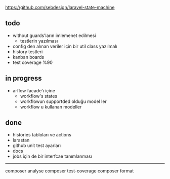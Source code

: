 https://github.com/sebdesign/laravel-state-machine


## todo
- without guards'ların imlemenet edilmesi
  - testlerin yazılması
- config den alınan veriler için bir util class yazılmalı
- history testleri
- kanban boards
- test coverage %90



## in progress
- arflow facade'ı içine
  - workflow's states
  - workflowun supportded olduğu model ler
  - workflow u kullanan modeller


## done
- histories tabloları ve actions
- larastan
- github unit test ayarları
- docs
- jobs için de bir interfcae tanımlanması


---
composer analyse
composer test-coverage
composer format

